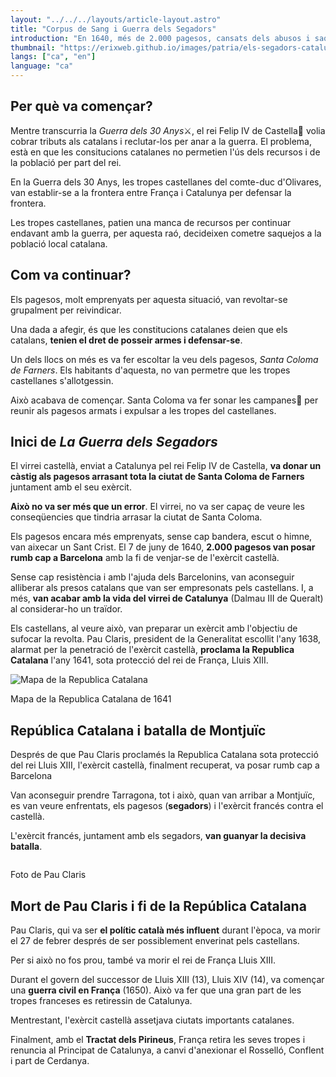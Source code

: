 ```yaml
---
layout: "../../../layouts/article-layout.astro"
title: "Corpus de Sang i Guerra dels Segadors"
introduction: "En 1640, més de 2.000 pagesos, cansats dels abusos i saquejos castellans a les poblacions locals catalanes, van anar cap a Barcelona amb l'objectiu de fer valer la seva veu🗡️."
thumbnail: "https://erixweb.github.io/images/patria/els-segadors-catalunya.webp"
langs: ["ca", "en"]
language: "ca"
---
```


## Per què va començar?

Mentre transcurria la *Guerra dels 30 Anys*⚔️, el rei Felip IV de Castella👑 volia cobrar tributs als catalans i reclutar-los per anar a la guerra. El problema, està en que les consitucions catalanes no permetien l'ús dels recursos i de la població per part del rei.

En la Guerra dels 30 Anys, les tropes castellanes del comte-duc d'Olivares, van establir-se a la frontera entre França i Catalunya per defensar la frontera.

Les tropes castellanes, patien una manca de recursos per continuar endavant amb la guerra, per aquesta raó, decideixen cometre saquejos a la població local catalana.

## Com va continuar?

Els pagesos, molt emprenyats per aquesta situació, van revoltar-se grupalment per reivindicar.

Una dada a afegir, és que les constitucions catalanes deien que els catalans, **tenien el dret de posseir armes i defensar-se**.

Un dels llocs on més es va fer escoltar la veu dels pagesos, _Santa Coloma de Farners_. Els habitants d'aquesta, no van permetre que les tropes castellanes s'allotgessin.

Això acabava de començar. Santa Coloma va fer sonar les campanes🔔 per reunir als pagesos armats i expulsar a les tropes del castellanes.

## Inici de _La Guerra dels Segadors_

El virrei castellà, enviat a Catalunya pel rei Felip IV de Castella, **va donar un càstig als pagesos arrasant tota la ciutat de Santa Coloma de Farners** juntament amb el seu exèrcit.

**Això no va ser més que un error**. El virrei, no va ser capaç de veure les conseqüencies que tindria arrasar la ciutat de Santa Coloma.

Els pagesos encara més emprenyats, sense cap bandera, escut o himne, van aixecar un Sant Crist. El 7 de juny de 1640, **2.000 pagesos van posar rumb cap a Barcelona** amb la fi de venjar-se de l'exèrcit castellà.

Sense cap resistència i amb l'ajuda dels Barcelonins, van aconseguir alliberar als presos catalans que van ser empresonats pels castellans. I, a més, **van acabar amb la vida del virrei de Catalunya** (Dalmau III de Queralt) al considerar-ho un traïdor.

Els castellans, al veure això, van preparar un exèrcit amb l'objectiu de sufocar la revolta. Pau Claris, president de la Generalitat escollit l'any 1638, alarmat per la penetració de l'exèrcit castellà, **proclama la Republica Catalana** l'any 1641, sota protecció del rei de França, Lluis XIII.

<div class="w-fit">
    <img data-src="https://erixweb.github.io/images/patria/republica_catalana.webp" alt="Mapa de la Republica Catalana" class="h-[300px]" style="" />
    <p class="text-gray-500">
        Mapa de la Republica Catalana de 1641
    </p>
</div>

## República Catalana i batalla de Montjuïc

Després de que Pau Claris proclamés la Republica Catalana sota protecció del rei Lluis XIII, l'exèrcit castellà, finalment recuperat, va posar rumb cap a Barcelona

Van aconseguir prendre Tarragona, tot i això, quan van arribar a Montjuïc, es van veure enfrentats, els pagesos (**segadors**) i l'exèrcit francés contra el castellà.

L'exèrcit francés, juntament amb els segadors, **van guanyar la decisiva batalla**.

<div class="w-fit">
    <img data-src="https://erixweb.github.io/images/patria/pau_claris_photo.webp" class="h-[200px]" style="aspect-ratio: 77/100" />
    <p class="text-gray-500">
        Foto de Pau Claris
    </p>
</div>

## Mort de Pau Claris i fi de la República Catalana

Pau Claris, qui va ser **el polític català més influent** durant l'època, va morir el 27 de febrer després de ser possiblement enverinat pels castellans.

Per si això no fos prou, també va morir el rei de França Lluis XIII.

Durant el govern del successor de Lluis XIII (13), Lluis XIV (14), va començar una **guerra civil en França** (1650). Això va fer que una gran part de les tropes franceses es retiressin de Catalunya.

Mentrestant, l'exèrcit castellà assetjava ciutats importants catalanes.

Finalment, amb el **Tractat dels Pirineus**, França retira les seves tropes i renuncia al Principat de Catalunya, a canvi d'anexionar el Rosselló, Conflent i part de Cerdanya.
